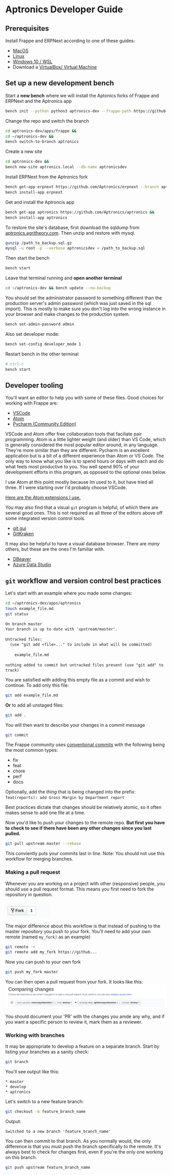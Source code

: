 # Aptronics Developer Guide

## Prerequisites
Install Frappe and ERPNext according to one of these guides:
  * [MacOS](https://github.com/frappe/frappe/wiki/The-Hitchhiker%27s-Guide-to-Installing-Frappe-on-Mac-OS-X)
  * [Linux](https://github.com/frappe/frappe/wiki/The-Hitchhiker%27s-Guide-to-Installing-Frappe-on-Linux)
  * [Windows 10 / WSL](https://github.com/frappe/frappe/wiki/The-Hitchhiker%27s-Guide-to-Installing-Frappe-on-Windows-OS)
  * Download a [VirtualBox/ Virtual Machine](https://erpnext.org/get-started)

## Set up a new development bench

Start a **new bench** where we will install the Aptonics forks of Frappe and ERPNext and the Aptronics app
```bash
bench init --python python3 aptronics-dev --frappe-path https://github.com/Aptronics/frappe.git --frappe-branch aptronics
```
Change the repo and switch the branch
```bash
cd aptronics-dev/apps/frappe &&
cd ~/aptronics-dev &&
bench switch-to-branch aptronics
```
Create a new site
```bash
cd aptronics-dev &&
bench new-site aptronics.local --db-name aptronicsdev
```
Install ERPNext from the Aptronics fork
```bash
bench get-app erpnext https://github.com/Aptronics/erpnext --branch aptronics &&
bench install-app erpnext
```
Get and install the Aptroncis app
```bash
bench get-app aptronics https://github.com/Aptronics/aptronics &&
bench install-app aptronics
```
To restore the site's database, first download the sqldump from [aptronics.agritheory.com](https://aptronics.agritheory.com/desk#backups).
Then unzip and restore with mysql.
```bash
gunzip /path_to_backup.sql.gz
mysql -u root -p --verbose aptronicsdev < /path_to_backup.sql
```
Then start the bench
```bash
bench start
```
Leave that terminal running and **open another terminal**
```bash
cd ~/aptronics-dev && bench update --no-backup
```
You should set the administrator password to something different than the production server's admin password (which was just saved in the sql import). This is mostly to make sure you don't log into the wrong instance in your browser and make changes to the production system.
```bash
bench set-admin-password admin
```
Also set developer mode:
```bash
bench set-config developer_mode 1
```
Restart bench in the other terminal
```bash
# ctrl-c
bench start
```
## Developer tooling
You'll want an editor to help you with some of these files. Good choices for working with Frappe are:
* [VSCode](https://code.visualstudio.com)
* [Atom](https://atom.io)
* [Pycharm (Community Edition)](https://www.jetbrains.com/pycharm/)

VSCode and Atom offer free collaboration tools that faciliate pair programming. Atom is a little lighter weight (and older) than VS Code, which is generally considered the most popular editor around, in any language. They're more similar than they are different. Pycharm is an excellent application but is a bit of a different experience than Atom or VS Code. The only way to know what you like is to spend hours or days with each and do what feels most productive to you. You well spend 90% of your development efforts in this program, as opposed to the optional ones below.

I use Atom at this point mostly because Im used to it, but have tried all three. If I were starting over I'd probably choose VSCode.

[Here are the Atom extensions I use.](https://gist.github.com/agritheory/47caf7b96e5341ed9a19c42f85baa2bd)

You may also find that a visual `git` program is helpful, of which there are several good ones. This is not required as all three of the editors above off some integrated version control tools.
  * [git gui](https://git-scm.com/docs/git-gui)
  * [GitKraken](https://www.gitkraken.com)

It may also be helpful to have a visual database browser. There are _many_ others, but these are the ones I'm familiar with.
  * [DBeaver](https://dbeaver.io)
  * [Azure Data Studio](https://docs.microsoft.com/en-us/sql/azure-data-studio/download-azure-data-studio?view=sql-server-ver15)


## `git` workflow and version control best practices

Let's start with an example where you made some changes:
```bash
cd ~/aptronics-dev/apps/aptronics
touch example_file.md
git status
```
```console
On branch master
Your branch is up to date with 'upstream/master'.

Untracked files:
  (use "git add <file>..." to include in what will be committed)

	example_file.md

nothing added to commit but untracked files present (use "git add" to track)
```
You are satisfied with adding this empty file as a commit and wish to continue. To add only this file:
```bash
git add example_file.md
```
**Or** to add all unstaged files:
```bash
git add .
```
You will then want to describe your changes in a commit message
```bash
git commit
```
The Frappe community uses [conventional commits](https://www.conventionalcommits.org/en/v1.0.0/) with the following being the most common types:
  * fix
  * feat
  * chore
  * perf
  * docs

Optionally, add the _thing_ that is being changed into the prefix:
`feat(reports): add Gross Margin by Department report`

Best practices dictate that changes should be relatively atomic, so it often makes sense to add one file at a time.

Now you'd like to push your changes to the remote repo. **But first you have to check to see if there have been any other changes since you last pulled.**
```bash
git pull upstream master --rebase
```

This conviently puts your commits last in line. Note: You should not use this workflow for merging branches.

### Making a pull request

Whenever you are working on a project with other (responsive) people, you should use a pull request format. This means you first need to fork the repository in question.

![fork](fork.png)

The major difference about this workflow is that instead of pushing to the master repository you push to your fork.
You'll need to add your own remote (named `my_fork)` as an example)
```bash
git remote -v
git remote add my_fork https://github...
```
Now you can push to your own fork
```bash
git push my_fork master
```
You can then open a pull request from your fork. It looks like this:
![new_pr](new_pr.png)

You should document your 'PR' with the changes you amde any why, and if you want a specific person to review it, mark them as a reviewer.


### Working with branches

It may be appropriate to develop a feature on a separate branch. Start by listing your branches as a sanity check:
```bash
git branch
```
You'll see output like this:
```console
* master
* develop
* aptronics
```
Let's switch to a new feature branch:
```bash
git checkout -b feature_branch_name
```
Output:
```console
Switched to a new branch 'feature_branch_name'
```
You can then commit to that branch. As you normally would, the only difference is that you must push the branch specifically to the remote. It's always best to check for changes first, even if you're the only one working on this branch.
```bash
git push upstream feature_branch_name
```
